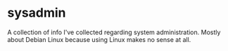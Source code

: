 # sysadmin
A collection of info I've collected regarding system administration. Mostly about Debian Linux because using Linux makes no sense at all.

